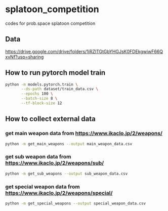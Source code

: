 # splatoon_competition
codes for prob.space splatoon competition

## Data
https://drive.google.com/drive/folders/1jRZlTGtGbYHGJsK0FDEkgwiwF66QxvNf?usp=sharing

## How to run pytorch model train

```bash
python -m models.pytorch.train \
       --ds-path dataset/train_data.csv \
       --epochs 100 \
       --batch-size 8 \
       --tf-block-size 12
```

## How to collect external data

### get main weapon data from https://www.ikaclo.jp/2/weapons/

```bash
python -m get_main_weapons --output main_weapon_data.csv
```

### get sub weapon data from https://www.ikaclo.jp/2/weapons/sub/

```bash
python -m get_sub_weapons --output sub_weapon_data.csv
```

### get special weapon data from https://www.ikaclo.jp/2/weapons/special/

```bash
python -m get_special_weapons --output special_weapon_data.csv
```
